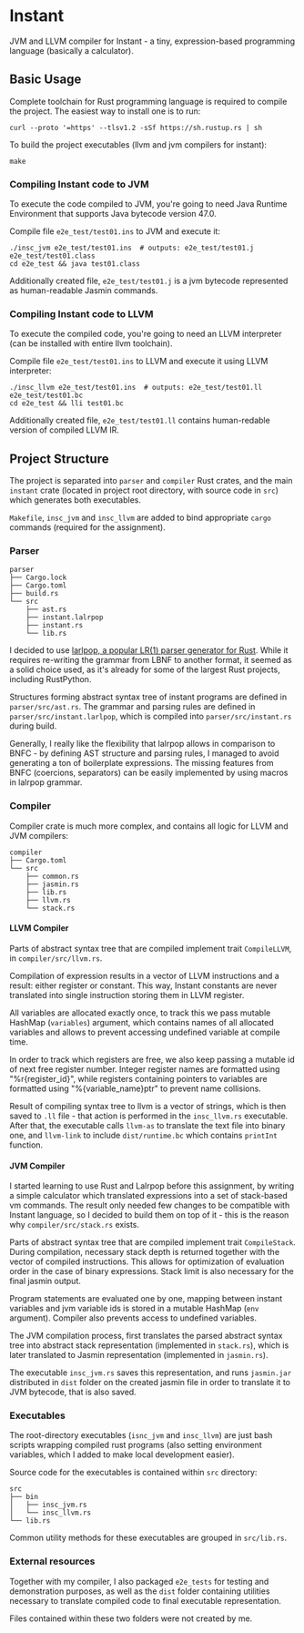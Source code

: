 # Instant

JVM and LLVM compiler for Instant - a tiny, expression-based programming language (basically a calculator).


## Basic Usage

Complete toolchain for Rust programming language is required to compile the project.
The easiest way to install one is to run:
```shell script
curl --proto '=https' --tlsv1.2 -sSf https://sh.rustup.rs | sh
```

To build the project executables (llvm and jvm compilers for instant):
```shell script
make
```

### Compiling Instant code to JVM

To execute the code compiled to JVM, you're going to need Java Runtime Environment
that supports Java bytecode version 47.0.

Compile file `e2e_test/test01.ins` to JVM and execute it:
```shell script
./insc_jvm e2e_test/test01.ins  # outputs: e2e_test/test01.j e2e_test/test01.class
cd e2e_test && java test01.class
```

Additionally created file, `e2e_test/test01.j` is a jvm bytecode represented as human-readable Jasmin commands.


### Compiling Instant code to LLVM

To execute the compiled code, you're going to need an LLVM interpreter (can be installed with entire llvm toolchain).

Compile file `e2e_test/test01.ins` to LLVM and execute it using LLVM interpreter:
```shell script
./insc_llvm e2e_test/test01.ins  # outputs: e2e_test/test01.ll e2e_test/test01.bc
cd e2e_test && lli test01.bc
```

Additionally created file, `e2e_test/test01.ll` contains human-redable version of compiled LLVM IR.


## Project Structure

The project is separated into `parser` and `compiler` Rust crates, and the main `instant` crate 
(located in project root directory, with source code in `src`) which generates both executables.

`Makefile`, `insc_jvm` and `insc_llvm` are added to bind appropriate `cargo` commands (required for the assignment).


### Parser

```
parser
├── Cargo.lock
├── Cargo.toml
├── build.rs
└── src
    ├── ast.rs
    ├── instant.lalrpop
    ├── instant.rs
    └── lib.rs
```

I decided to use [larlpop, a popular LR(1) parser generator for Rust](https://github.com/lalrpop/lalrpop).
While it requires re-writing the grammar from LBNF to another format, it seemed as a solid choice used,
as it's already for some of the largest Rust projects, including RustPython.

Structures forming abstract syntax tree of instant programs are defined in `parser/src/ast.rs`.
The grammar and parsing rules are defined in `parser/src/instant.larlpop`, 
which is compiled into `parser/src/instant.rs` during build.

Generally, I really like the flexibility that lalrpop allows in comparison to BNFC - by defining AST structure
and parsing rules, I managed to avoid generating a ton of boilerplate expressions. The missing features from BNFC
(coercions, separators) can be easily implemented by using macros in lalrpop grammar.


### Compiler

Compiler crate is much more complex, and contains all logic for LLVM and JVM compilers:

```
compiler
├── Cargo.toml
└── src
    ├── common.rs
    ├── jasmin.rs
    ├── lib.rs
    ├── llvm.rs
    └── stack.rs
```

#### LLVM Compiler

Parts of abstract syntax tree that are compiled implement trait `CompileLLVM`, in `compiler/src/llvm.rs`.

Compilation of expression results in a vector of LLVM instructions and a result: either register or constant.
This way, Instant constants are never translated into single instruction storing them in LLVM register.

All variables are allocated exactly once, to track this we pass mutable HashMap (`variables`) argument,
which contains names of all allocated variables and allows to prevent accessing undefined variable at compile time.

In order to track which registers are free, we also keep passing a mutable id of next free register number.
Integer register names are formatted using "%r{register_id}", while registers containing pointers to variables
are formatted using "%{variable_name}ptr" to prevent name collisions.

Result of compiling syntax tree to llvm is a vector of strings, which is then saved to `.ll` file - that action
is performed in the `insc_llvm.rs` executable. After that, the executable calls `llvm-as` to translate the text
file into binary one, and `llvm-link` to include `dist/runtime.bc` which contains `printInt` function.


#### JVM Compiler

I started learning to use Rust and Lalrpop before this assignment, by writing a simple calculator which translated
expressions into a set of stack-based vm commands. The result only needed few changes to be compatible with Instant
language, so I decided to build them on top of it - this is the reason why `compiler/src/stack.rs` exists.

Parts of abstract syntax tree that are compiled implement trait `CompileStack`. During compilation,
necessary stack depth is returned together with the vector of compiled instructions. This allows for optimization
of evaluation order in the case of binary expressions. Stack limit is also necessary for the final jasmin output.

Program statements are evaluated one by one, mapping between instant variables and jvm variable ids is stored
in a mutable HashMap (`env` argument). Compiler also prevents access to undefined variables.

The JVM compilation process, first translates the parsed abstract syntax tree into abstract stack representation
(implemented in `stack.rs`), which is later translated to Jasmin representation (implemented in `jasmin.rs`).

The executable `insc_jvm.rs` saves this representation, and runs `jasmin.jar` distributed in `dist` folder on the
created jasmin file in order to translate it to JVM bytecode, that is also saved. 


### Executables

The root-directory executables (`isnc_jvm` and `insc_llvm`) are just bash scripts wrapping compiled rust programs
(also setting environment variables, which I added to make local development easier).

Source code for the executables is contained within `src` directory:

```
src
├── bin
│   ├── insc_jvm.rs
│   └── insc_llvm.rs
└── lib.rs
```

Common utility methods for these executables are grouped in `src/lib.rs`.


### External resources

Together with my compiler, I also packaged `e2e_tests` for testing and demonstration purposes, as well as
the `dist` folder containing utilities necessary to translate compiled code to final executable representation.

Files contained within these two folders were not created by me.
